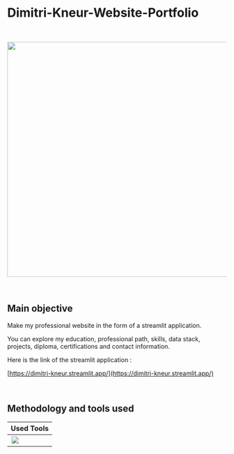 # Dimitri-Kneur-Website-Portfolio

<br>

<p align="center">
  <a><img src="assets/Demo_professional_website.gif" width="540px" /></a>
</p>

<br>

## Main objective

Make my professional website in the form of a streamlit application.

You can explore my education, professional path, skills, data stack, projects, diploma, certifications and contact information.

Here is the link of the streamlit application :

[https://dimitri-kneur.streamlit.app/](https://dimitri-kneur.streamlit.app/)

<br>

## Methodology and tools used

| Used Tools |
|------------|
| <img style="padding:2px" src="https://img.shields.io/badge/streamlit-FF4B4B.svg?style=for-the-badge&logo=streamlit&logoColor=black"/> |   



